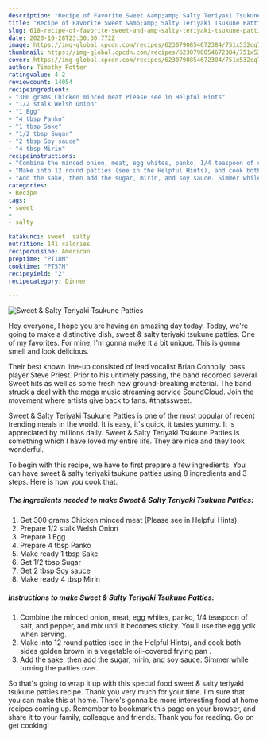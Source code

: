 ```yaml
---
description: "Recipe of Favorite Sweet &amp;amp; Salty Teriyaki Tsukune Patties"
title: "Recipe of Favorite Sweet &amp;amp; Salty Teriyaki Tsukune Patties"
slug: 618-recipe-of-favorite-sweet-and-amp-salty-teriyaki-tsukune-patties
date: 2020-10-28T23:30:30.772Z
image: https://img-global.cpcdn.com/recipes/6230790854672384/751x532cq70/sweet-salty-teriyaki-tsukune-patties-recipe-main-photo.jpg
thumbnail: https://img-global.cpcdn.com/recipes/6230790854672384/751x532cq70/sweet-salty-teriyaki-tsukune-patties-recipe-main-photo.jpg
cover: https://img-global.cpcdn.com/recipes/6230790854672384/751x532cq70/sweet-salty-teriyaki-tsukune-patties-recipe-main-photo.jpg
author: Timothy Potter
ratingvalue: 4.2
reviewcount: 14054
recipeingredient:
- "300 grams Chicken minced meat Please see in Helpful Hints"
- "1/2 stalk Welsh Onion"
- "1 Egg"
- "4 tbsp Panko"
- "1 tbsp Sake"
- "1/2 tbsp Sugar"
- "2 tbsp Soy sauce"
- "4 tbsp Mirin"
recipeinstructions:
- "Combine the minced onion, meat, egg whites, panko, 1/4 teaspoon of salt, and pepper, and mix until it becomes sticky. You&#39;ll use the egg yolk when serving."
- "Make into 12 round patties (see in the Helpful Hints), and cook both sides golden brown in a vegetable oil-covered frying pan ."
- "Add the sake, then add the sugar, mirin, and soy sauce. Simmer while turning the patties over."
categories:
- Recipe
tags:
- sweet
- 
- salty

katakunci: sweet  salty 
nutrition: 141 calories
recipecuisine: American
preptime: "PT18M"
cooktime: "PT57M"
recipeyield: "2"
recipecategory: Dinner

---
```



![Sweet &amp; Salty Teriyaki Tsukune Patties](https://img-global.cpcdn.com/recipes/6230790854672384/751x532cq70/sweet-salty-teriyaki-tsukune-patties-recipe-main-photo.jpg)

Hey everyone, I hope you are having an amazing day today. Today, we're going to make a distinctive dish, sweet &amp; salty teriyaki tsukune patties. One of my favorites. For mine, I'm gonna make it a bit unique. This is gonna smell and look delicious.

Their best known line-up consisted of lead vocalist Brian Connolly, bass player Steve Priest. Prior to his untimely passing, the band recorded several Sweet hits as well as some fresh new ground-breaking material. The band struck a deal with the mega music streaming service SoundCloud. Join the movement where artists give back to fans. #thatssweet.

Sweet &amp; Salty Teriyaki Tsukune Patties is one of the most popular of recent trending meals in the world. It is easy, it's quick, it tastes yummy. It is appreciated by millions daily. Sweet &amp; Salty Teriyaki Tsukune Patties is something which I have loved my entire life. They are nice and they look wonderful.


To begin with this recipe, we have to first prepare a few ingredients. You can have sweet &amp; salty teriyaki tsukune patties using 8 ingredients and 3 steps. Here is how you cook that.

<!--inarticleads1-->

##### The ingredients needed to make Sweet &amp; Salty Teriyaki Tsukune Patties:

1. Get 300 grams Chicken minced meat (Please see in Helpful Hints)
1. Prepare 1/2 stalk Welsh Onion
1. Prepare 1 Egg
1. Prepare 4 tbsp Panko
1. Make ready 1 tbsp Sake
1. Get 1/2 tbsp Sugar
1. Get 2 tbsp Soy sauce
1. Make ready 4 tbsp Mirin




<!--inarticleads2-->

##### Instructions to make Sweet &amp; Salty Teriyaki Tsukune Patties:

1. Combine the minced onion, meat, egg whites, panko, 1/4 teaspoon of salt, and pepper, and mix until it becomes sticky. You&#39;ll use the egg yolk when serving.
1. Make into 12 round patties (see in the Helpful Hints), and cook both sides golden brown in a vegetable oil-covered frying pan .
1. Add the sake, then add the sugar, mirin, and soy sauce. Simmer while turning the patties over.




So that's going to wrap it up with this special food sweet &amp; salty teriyaki tsukune patties recipe. Thank you very much for your time. I'm sure that you can make this at home. There's gonna be more interesting food at home recipes coming up. Remember to bookmark this page on your browser, and share it to your family, colleague and friends. Thank you for reading. Go on get cooking!
